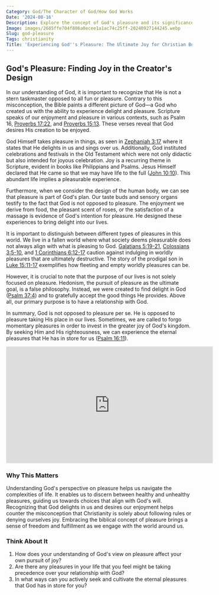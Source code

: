 ```yaml
---
Category: God/The Character of God/How God Works
Date: '2024-08-16'
Description: Explore the concept of God's pleasure and its significance in various religious beliefs and practices. Understand how seeking divine pleasure can impact personal faith and spiritual growth.
Image: images/2685ffe704f806a0ecee1a1ac74c25ff-20240927144245.webp
Slug: god-pleasure
Tags: christianity
Title: 'Experiencing God''s Pleasure: The Ultimate Joy for Christian Believers'
---
```


## God's Pleasure: Finding Joy in the Creator's Design

In our understanding of God, it is important to recognize that He is not a stern taskmaster opposed to all fun or pleasure. Contrary to this misconception, the Bible paints a different picture of God—a God who created us with the ability to experience delight and pleasure. Scripture speaks of our enjoyment and pleasure in various contexts, such as Psalm 16, [Proverbs 17:22](https://www.bibleref.com/Proverbs/17/Proverbs-17-22.html), and [Proverbs 15:13](https://www.bibleref.com/Proverbs/15/Proverbs-15-13.html). These verses reveal that God desires His creation to be enjoyed. 

God Himself takes pleasure in things, as seen in [Zephaniah 3:17](https://www.bibleref.com/Zephaniah/3/Zephaniah-3-17.html) where it states that He delights in us and sings over us. Additionally, God instituted celebrations and festivals in the Old Testament which were not only didactic but also intended for joyous celebration. Joy is a recurring theme in Scripture, evident in books like Philippians and Psalms. Jesus Himself declared that He came so that we may have life to the full ([John 10:10](https://www.bibleref.com/John/10/John-10-10.html)). This abundant life implies a pleasurable experience.

Furthermore, when we consider the design of the human body, we can see that pleasure is part of God's plan. Our taste buds and sensory organs testify to the fact that God is not opposed to pleasure. The enjoyment we derive from food, the pleasant scent of roses, or the satisfaction of a massage is evidence of God's intention for pleasure. He designed these experiences to bring delight into our lives.

It is important to distinguish between different types of pleasures in this world. We live in a fallen world where what society deems pleasurable does not always align with what is pleasing to God. [Galatians 5:19-21](https://www.bibleref.com/Galatians/5/Galatians-5-19.html), [Colossians 3:5-10](https://www.bibleref.com/Colossians/3/Colossians-3-5.html), and [1 Corinthians 6:12-17](https://www.bibleref.com/1-Corinthians/6/1-Corinthians-6-12.html) caution against indulging in worldly pleasures that are ultimately destructive. The story of the prodigal son in [Luke 15:11-17](https://www.bibleref.com/Luke/15/Luke-15-11.html) exemplifies how fleeting and empty worldly pleasures can be.

However, it is crucial to note that the purpose of our lives is not solely focused on pleasure. Hedonism, the pursuit of pleasure as the ultimate goal, is a false philosophy. Instead, we were created to find delight in God ([Psalm 37:4](https://www.bibleref.com/Psalm/37/Psalm-37-4.html)) and to gratefully accept the good things He provides. Above all, our primary purpose is to have a relationship with God.

In summary, God is not opposed to pleasure per se. He is opposed to pleasure taking His place in our lives. Sometimes, we are called to forgo momentary pleasures in order to invest in the greater joy of God's kingdom. By seeking Him and His righteousness, we can experience the eternal pleasures that He has in store for us ([Psalm 16:11](https://www.bibleref.com/Psalm/16/Psalm-16-11.html)).


<iframe width="560" height="315" src="https://www.youtube.com/embed/QPywCD-TSd0" frameborder="0" allow="autoplay; encrypted-media" allowfullscreen></iframe>


### Why This Matters

Understanding God's perspective on pleasure helps us navigate the complexities of life. It enables us to discern between healthy and unhealthy pleasures, guiding us towards choices that align with God's will. Recognizing that God delights in us and desires our enjoyment helps counter the misconception that Christianity is solely about following rules or denying ourselves joy. Embracing the biblical concept of pleasure brings a sense of freedom and fulfillment as we engage with the world around us.

### Think About It

1. How does your understanding of God's view on pleasure affect your own pursuit of joy?
2. Are there any pleasures in your life that you feel might be taking precedence over your relationship with God?
3. In what ways can you actively seek and cultivate the eternal pleasures that God has in store for you?